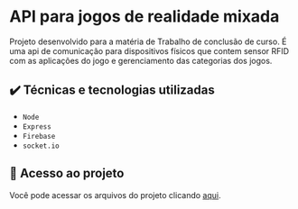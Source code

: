 # API para jogos de realidade mixada

Projeto desenvolvido para a matéria de Trabalho de conclusão de curso. É uma api de comunicação para dispositivos físicos que contem sensor RFID com as aplicações do jogo e gerenciamento das categorias dos jogos.

## ✔️ Técnicas e tecnologias utilizadas

- ``Node``
- ``Express``
- ``Firebase``
- ``socket.io``

## 📁 Acesso ao projeto
Você pode acessar os arquivos do projeto clicando [aqui](https://github.com/SamuelLima0610/API-REST-Jogo-Trimemoria).
